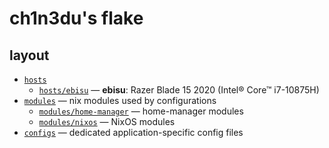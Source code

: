 # ch1n3du's flake

## layout
- [`hosts`](./hosts/) 
    + [`hosts/ebisu`](./hosts/) — **ebisu**: Razer Blade 15 2020 (Intel® Core™ i7-10875H)
- [`modules`](./modules/) — nix modules used by configurations
    + [`modules/home-manager`](./modules/home-manager/) — home-manager modules
    + [`modules/nixos`](./modules/nixos/) — NixOS modules
- [`configs`](./configs/) — dedicated application-specific config files